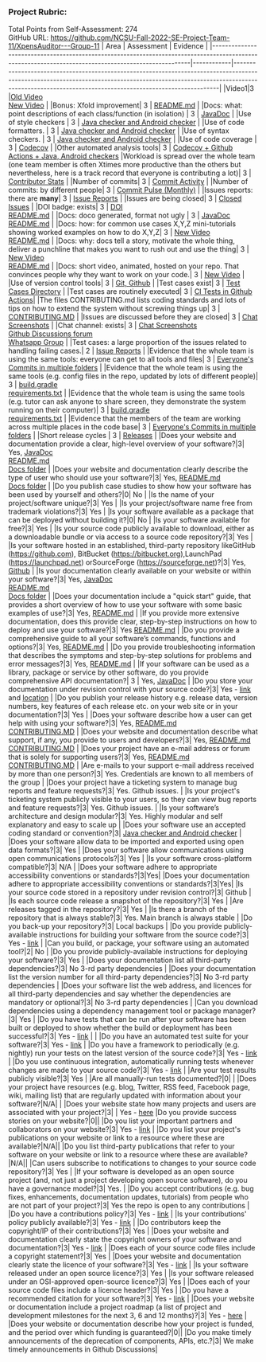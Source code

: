 ### Project Rubric:
Total Points from Self-Assessment: 274<br/>
GitHub URL: https://github.com/NCSU-Fall-2022-SE-Project-Team-11/XpensAuditor---Group-11
| Area                                                                                                                                                | Assessment | Evidence                                                                                                                                                                                                                           |
|-----------------------------------------------------------------------------------------------------------------------------------------------------|------------|-------------------------------------------------------------------------------------------------------------------------------------------------------------------------------------------------------------------------------------|
|Video1|3 |[Old Video](https://github.com/NCSU-Fall-2022-SE-Project-Team-11/XpensAuditor---Group-11#old-demo) <br/> [New Video](https://github.com/NCSU-Fall-2022-SE-Project-Team-11/XpensAuditor---Group-11#new-demo) |
|Bonus: Xfold improvement| 3 | [README.md](https://github.com/NCSU-Fall-2022-SE-Project-Team-11/XpensAuditor---Group-11#x-fold-improvements) |
|Docs: what: point descriptions of each class/function (in isolation) | 3 | [JavaDoc](https://ncsu-fall-2022-se-project-team-11.github.io/XpensAuditor---Group-11/com/xa/xpensauditor/package-summary.html) |
|Use of style checkers | 3 | [Java checker and Android checker](https://github.com/NCSU-Fall-2022-SE-Project-Team-11/XpensAuditor---Group-11/blob/main/.github/workflows/checker.yml) |
|Use of code formatters. | 3 | [Java checker and Android checker](https://github.com/NCSU-Fall-2022-SE-Project-Team-11/XpensAuditor---Group-11/blob/main/.github/workflows/checker.yml) |
|Use of syntax checkers. | 3 | [Java checker and Android checker](https://github.com/NCSU-Fall-2022-SE-Project-Team-11/XpensAuditor---Group-11/blob/main/.github/workflows/checker.yml) |
|Use of code coverage | 3 | [Codecov](https://app.codecov.io/gh/NCSU-Fall-2022-SE-Project-Team-11/XpensAuditor---Group-11/) |
|Other automated analysis tools| 3 | [Codecov + Github Actions + Java, Android checkers](https://github.com/NCSU-Fall-2022-SE-Project-Team-11/XpensAuditor---Group-11/actions)
|Workload is spread over the whole team (one team member is often Xtimes more productive than the others but nevertheless, here is a track record that everyone is contributing a lot)| 3 | [Contributor Stats](https://github.com/NCSU-Fall-2022-SE-Project-Team-11/XpensAuditor---Group-11/graphs/contributors) |
|Number of commits| 3 | [Commit Activity](https://github.com/NCSU-Fall-2022-SE-Project-Team-11/XpensAuditor---Group-11/graphs/commit-activity) |
|Number of commits: by different people| 3 | [Commit Pulse (Monthly)](https://github.com/NCSU-Fall-2022-SE-Project-Team-11/XpensAuditor---Group-11/pulse/monthly) |
|Issues reports: there are **many**| 3 | [Issue Reports](https://github.com/NCSU-Fall-2022-SE-Project-Team-11/XpensAuditor---Group-11/issues?q=is%3Aissue+is%3Aclosed) |
|Issues are being closed| 3 | [Closed Issues](https://github.com/NCSU-Fall-2022-SE-Project-Team-11/XpensAuditor---Group-11/issues?q=is%3Aissue+is%3Aclosed) |
|DOI badge: exists| 3 | [DOI](https://zenodo.org/record/7401047#.Y47XxuzMK3I)<br/> [README.md](https://github.com/NCSU-Fall-2022-SE-Project-Team-11/XpensAuditor---Group-11#xpensauditor--a-smart-way-to-track-your-expenses) |
|Docs: doco generated, format not ugly | 3 | [JavaDoc](https://ncsu-fall-2022-se-project-team-11.github.io/XpensAuditor---Group-11/com/xa/xpensauditor/package-summary.html)<br/>[README.md](https://github.com/NCSU-Fall-2022-SE-Project-Team-11/XpensAuditor---Group-11/blob/feat/update_rubric/README.md) |
|Docs: how: for common use cases X,Y,Z mini-tutorials showing worked examples on how to do X,Y,Z| 3 | [New Video](https://github.com/NCSU-Fall-2022-SE-Project-Team-11/XpensAuditor---Group-11#new-demo)<br/>[README.md](https://github.com/NCSU-Fall-2022-SE-Project-Team-11/XpensAuditor---Group-11/blob/feat/update_rubric/README.md) |
|Docs: why: docs tell a story, motivate the whole thing, deliver a punchline that makes you want to rush out and use the thing| 3 | [New Video](https://github.com/NCSU-Fall-2022-SE-Project-Team-11/XpensAuditor---Group-11#new-demo)<br/>[README.md](https://github.com/NCSU-Fall-2022-SE-Project-Team-11/XpensAuditor---Group-11/blob/feat/update_rubric/README.md) |
|Docs: short video, animated, hosted on your repo. That convinces people why they want to work on your code.| 3 | [New Video](https://github.com/NCSU-Fall-2022-SE-Project-Team-11/XpensAuditor---Group-11#new-demo) |
|Use of version control tools| 3 | [Git, Github](https://github.com/NCSU-Fall-2022-SE-Project-Team-11/XpensAuditor---Group-11/pulse/monthly) |
|Test cases exist| 3 | [Test Cases Directory](https://github.com/NCSU-Fall-2022-SE-Project-Team-11/XpensAuditor---Group-11/tree/main/app/src/androidTest/java/com/xa/xpensauditor) |
|Test cases are routinely executed| 3 | [CI Tests in Github Actions](https://github.com/NCSU-Fall-2022-SE-Project-Team-11/XpensAuditor---Group-11/actions/workflows/android.yml)|
|The files CONTRIBUTING.md lists coding standards and lots of tips on how to extend the system without screwing things up| 3 | [CONTRIBUTING.MD](https://github.com/NCSU-Fall-2022-SE-Project-Team-11/XpensAuditor---Group-11/blob/main/CONTRIBUTING.md) |
|Issues are discussed before they are closed| 3 | [Chat Screenshots](https://github.com/NCSU-Fall-2022-SE-Project-Team-11/XpensAuditor---Group-11/tree/main/project-docs/Chat%20Channel) |
|Chat channel: exists| 3 | [Chat Screenshots](https://github.com/NCSU-Fall-2022-SE-Project-Team-11/XpensAuditor---Group-11/tree/main/project-docs/Chat%20Channel)<br/>[Github Discussions forum](https://github.com/NCSU-Fall-2022-SE-Project-Team-11/XpensAuditor---Group-11/discussions)<br/>[Whatsapp Group](https://chat.whatsapp.com/GoEAp2ZFoRCLO5V2H09E1m) |
|Test cases: a large proportion of the issues related to handling failing cases.| 2 | [Issue Reports](https://github.com/NCSU-Fall-2022-SE-Project-Team-11/XpensAuditor---Group-11/issues?q=is%3Aissue+is%3Aclosed) |
|Evidence that the whole team is using the same tools: everyone can get to all tools and files| 3 | [Everyone's Commits in multiple folders](https://github.com/NCSU-Fall-2022-SE-Project-Team-11/XpensAuditor---Group-11/commits/main) |
|Evidence that the whole team is using the same tools (e.g. config files in the repo, updated by lots of different people)| 3 | [build.gradle](https://github.com/NCSU-Fall-2022-SE-Project-Team-11/XpensAuditor---Group-11/blob/feat/update_rubric/app/build.gradle)<br/>[requirements.txt](https://github.com/NCSU-Fall-2022-SE-Project-Team-11/XpensAuditor---Group-11/blob/feat/update_rubric/requirements.txt) |
|Evidence that the whole team is using the same tools (e.g. tutor can ask anyone to share screen, they demonstrate the system running on their computer)| 3 | [build.gradle](https://github.com/NCSU-Fall-2022-SE-Project-Team-11/XpensAuditor---Group-11/blob/feat/update_rubric/app/build.gradle)<br/>[requirements.txt](https://github.com/NCSU-Fall-2022-SE-Project-Team-11/XpensAuditor---Group-11/blob/feat/update_rubric/requirements.txt) |
|Evidence that the members of the team are working across multiple places in the code base| 3 | [Everyone's Commits in multiple folders](https://github.com/NCSU-Fall-2022-SE-Project-Team-11/XpensAuditor---Group-11/commits/main) |
|Short release cycles | 3 | [Releases](https://github.com/NCSU-Fall-2022-SE-Project-Team-11/XpensAuditor---Group-11/releases) |
|Does your website and documentation provide a clear, high-level overview of your software?|3|  Yes, [JavaDoc](https://ncsu-fall-2022-se-project-team-11.github.io/XpensAuditor---Group-11/com/xa/xpensauditor/package-summary.html)<br/>[README.md](https://github.com/NCSU-Fall-2022-SE-Project-Team-11/XpensAuditor---Group-11/blob/feat/update_rubric/README.md)<br/>[Docs folder](https://github.com/NCSU-Fall-2022-SE-Project-Team-11/XpensAuditor---Group-11/tree/feat/update_rubric/project-docs)   |
|Does your website and documentation clearly describe the type of user who should use your software?|3|  Yes, [README.md](https://github.com/NCSU-Fall-2022-SE-Project-Team-11/XpensAuditor---Group-11/blob/feat/update_rubric/README.md)<br/>[Docs folder](https://github.com/NCSU-Fall-2022-SE-Project-Team-11/XpensAuditor---Group-11/tree/feat/update_rubric/project-docs)   |
|Do you publish case studies to show how your software has been used by yourself and others?|0| No |
|Is the name of your project/software unique?|3| Yes                                                                       |
|Is your project/software name free from trademark violations?|3| Yes                                                                       |
|Is your software available as a package that can be deployed without building it?|0| No                                        |
|Is your software available for free?|3| Yes                                                                       |
|Is your source code publicly available to download, either as a downloadable bundle or via access to a source code repository?|3| Yes                                                                       |
|Is your software hosted in an established, third-party repository likeGitHub (https://github.com), BitBucket (https://bitbucket.org),LaunchPad (https://launchpad.net) orSourceForge (https://sourceforge.net)?|3| Yes, [Github](https://github.com/NCSU-Fall-2022-SE-Project-Team-11/XpensAuditor---Group-11)                       |
|Is your documentation clearly available on your website or within your software?|3| Yes, [JavaDoc](https://ncsu-fall-2022-se-project-team-11.github.io/XpensAuditor---Group-11/com/xa/xpensauditor/package-summary.html)<br/>[README.md](https://github.com/NCSU-Fall-2022-SE-Project-Team-11/XpensAuditor---Group-11/blob/feat/update_rubric/README.md)<br/>[Docs folder](https://github.com/NCSU-Fall-2022-SE-Project-Team-11/XpensAuditor---Group-11/tree/feat/update_rubric/project-docs)   |
|Does your documentation include a "quick start" guide, that provides a short overview of how to use your software with some basic examples of use?|3| Yes, [README.md](https://github.com/NCSU-Fall-2022-SE-Project-Team-11/XpensAuditor---Group-11/blob/feat/update_rubric/README.md) |
|If you provide more extensive documentation, does this provide clear, step-by-step instructions on how to deploy and use your software?|3| Yes [README.md](https://github.com/NCSU-Fall-2022-SE-Project-Team-11/XpensAuditor---Group-11/blob/feat/update_rubric/README.md)  |
|Do you provide a comprehensive guide to all your software’s commands, functions and options?|3| Yes, [README.md](https://github.com/NCSU-Fall-2022-SE-Project-Team-11/XpensAuditor---Group-11/blob/feat/update_rubric/README.md) |
|Do you provide troubleshooting information that describes the symptoms and step-by-step solutions for problems and error messages?|3| Yes, [README.md](https://github.com/NCSU-Fall-2022-SE-Project-Team-11/XpensAuditor---Group-11/blob/feat/update_rubric/README.md) |
|If your software can be used as a library, package or service by other software, do you provide comprehensive API documentation?| 3 | Yes, [JavaDoc](https://ncsu-fall-2022-se-project-team-11.github.io/XpensAuditor---Group-11/com/xa/xpensauditor/package-summary.html) |
|Do you store your documentation under revision control with your source code?|3| Yes - [link](https://ncsu-fall-2022-se-project-team-11.github.io/XpensAuditor---Group-11/) and [location](https://github.com/NCSU-Fall-2022-SE-Project-Team-11/XpensAuditor---Group-11/tree/main/docs)                                                                       |
|Do you publish your release history e.g. release data, version numbers, key features of each release etc. on your web site or in your documentation?|3| Yes                                                                       |
|Does your software describe how a user can get help with using your software?|3| Yes, [README.md](https://github.com/NCSU-Fall-2022-SE-Project-Team-11/XpensAuditor---Group-11/blob/feat/update_rubric/README.md)<br/> [CONTRIBUTING.MD](https://github.com/NCSU-Fall-2022-SE-Project-Team-11/XpensAuditor---Group-11/blob/main/CONTRIBUTING.md)  |
|Does your website and documentation describe what support, if any, you provide to users and developers?|3| Yes, [README.md](https://github.com/NCSU-Fall-2022-SE-Project-Team-11/XpensAuditor---Group-11/blob/feat/update_rubric/README.md)<br/> [CONTRIBUTING.MD](https://github.com/NCSU-Fall-2022-SE-Project-Team-11/XpensAuditor---Group-11/blob/main/CONTRIBUTING.md)   |
|Does your project have an e-mail address or forum that is solely for supporting users?|3|   Yes, [README.md](https://github.com/NCSU-Fall-2022-SE-Project-Team-11/XpensAuditor---Group-11/blob/feat/update_rubric/README.md)<br/> [CONTRIBUTING.MD](https://github.com/NCSU-Fall-2022-SE-Project-Team-11/XpensAuditor---Group-11/blob/main/CONTRIBUTING.md)                                                                           |
|Are e-mails to your support e-mail address received by more than one person?|3| Yes. Credentials are known to all members of the group                    |
|Does your project have a ticketing system to manage bug reports and feature requests?|3| Yes. Github issues.                                                        |
|Is your project's ticketing system publicly visible to your users, so they can view bug reports and feature requests?|3| Yes. Github issues.                                                        |
|Is your software’s architecture and design modular?|3| Yes. Highly modular and self explanatory and easy to scale up            |
|Does your software use an accepted coding standard or convention?|3| [Java checker and Android checker](https://github.com/NCSU-Fall-2022-SE-Project-Team-11/XpensAuditor---Group-11/blob/feat/update_rubric/.github/workflows/checker.yml) |
|Does your software allow data to be imported and exported using open data formats?|3| Yes                                                                       |
|Does your software allow communications using open communications protocols?|3| Yes                                                                       |
|Is your software cross-platform compatible?|3| N/A                                                                       |
|Does your software adhere to appropriate accessibility conventions or standards?|3|Yes|
|Does your documentation adhere to appropriate accessibility conventions or standards?|3|Yes|
|Is your source code stored in a repository under revision control?|3| Github                                                                    |
|Is each source code release a snapshot of the repository?|3| Yes                                                                       |
|Are releases tagged in the repository?|3| Yes                                                                       |
|Is there a branch of the repository that is always stable?|3| Yes. Main branch is always stable                                                |
|Do you back-up your repository?|3| Local backups                                                             |
|Do you provide publicly-available instructions for building your software from the source code?|3| Yes - [link](https://github.com/NCSU-Fall-2022-SE-Project-Team-11/XpensAuditor---Group-11)                             |
|Can you build, or package, your software using an automated tool?|2| No                    |
|Do you provide publicly-available instructions for deploying your software?|3| Yes                                                                       |
|Does your documentation list all third-party dependencies?|3| No 3-rd party dependencies  |
|Does your documentation list the version number for all third-party dependencies?|3| No 3-rd party dependencies    |
|Does your software list the web address, and licences for all third-party dependencies and say whether the dependencies are mandatory or optional?|3| No 3-rd party dependencies    |
|Can you download dependencies using a dependency management tool or package manager?|3| Yes                                                                       |
|Do you have tests that can be run after your software has been built or deployed to show whether the build or deployment has been successful?|3| Yes - [link](https://github.com/NCSU-Fall-2022-SE-Project-Team-11/XpensAuditor---Group-11/blob/main/.github/workflows/android.yml)                        |   |
|Do you have an automated test suite for your software?|3| Yes - [link](https://github.com/NCSU-Fall-2022-SE-Project-Team-11/XpensAuditor---Group-11/blob/main/.github/workflows/android.yml)                         |
|Do you have a framework to periodically (e.g. nightly) run your tests on the latest version of the source code?|3| Yes - [link](https://github.com/NCSU-Fall-2022-SE-Project-Team-11/XpensAuditor---Group-11/blob/main/.github/workflows/android.yml)                        |
|Do you use continuous integration, automatically running tests whenever changes are made to your source code?|3| Yes - [link](https://github.com/NCSU-Fall-2022-SE-Project-Team-11/XpensAuditor---Group-11/blob/main/.github/workflows/android.yml)                        |
|Are your test results publicly visible?|3|   Yes                                                                        |
|Are all manually-run tests documented?|0|                                                                           |
|Does your project have resources (e.g. blog, Twitter, RSS feed, Facebook page, wiki, mailing list) that are regularly updated with information about your software?|N/A|                                                                           |
|Does your website state how many projects and users are associated with your project?|3|                               |  Yes - [here](https://github.com/NCSU-Fall-2022-SE-Project-Team-11/XpensAuditor---Group-11)
|Do you provide success stories on your website?|0||
|Do you list your important partners and collaborators on your website?|3| Yes - [link](https://github.com/NCSU-Fall-2022-SE-Project-Team-11/XpensAuditor---Group-11)                                  |
|Do you list your project's publications on your website or link to a resource where these are available?|N/A||
|Do you list third-party publications that refer to your software on your website or link to a resource where these are available?|N/A||
|Can users subscribe to notifications to changes to your source code repository?|3| Yes                                                                       |
|If your software is developed as an open source project (and, not just a project developing open source software), do you have a governance model?|3| Yes.                                                                      |
|Do you accept contributions (e.g. bug fixes, enhancements, documentation updates, tutorials) from people who are not part of your project?|3| Yes the repo is open to any contributions                                 |
|Do you have a contributions policy?|3| Yes - [link](https://github.com/NCSU-Fall-2022-SE-Project-Team-11/XpensAuditor---Group-11/blob/main/CONTRIBUTING.md)     |
|Is your contributions' policy publicly available?|3| Yes - [link](https://github.com/NCSU-Fall-2022-SE-Project-Team-11/XpensAuditor---Group-11/blob/main/CONTRIBUTING.md)      |
|Do contributors keep the copyright/IP of their contributions?|3| Yes                                                                       |
|Does your website and documentation clearly state the copyright owners of your software and documentation?|3| Yes - [link](https://github.com/NCSU-Fall-2022-SE-Project-Team-11/XpensAuditor---Group-11/blob/main/CONTRIBUTING.md)    |
|Does each of your source code files include a copyright statement?|3| Yes                                                                       |
|Does your website and documentation clearly state the licence of your software?|3| Yes - [link](https://github.com/NCSU-Fall-2022-SE-Project-Team-11/XpensAuditor---Group-11/blob/main/CONTRIBUTING.md)                                                                   |
|Is your software released under an open source licence?|3| Yes                                                                       |
|Is your software released under an OSI-approved open-source licence?|3| Yes                                                                       |
|Does each of your source code files include a licence header?|3| Yes                                                                       |
|Do you have a recommended citation for your software?|3| Yes - [link](https://github.com/NCSU-Fall-2022-SE-Project-Team-11/XpensAuditor---Group-11/blob/main/CITATION.cff)          |
|Does your website or documentation include a project roadmap (a list of project and development milestones for the next 3, 6 and 12 months)?|3| Yes - [here](https://github.com/NCSU-Fall-2022-SE-Project-Team-11/XpensAuditor---Group-11)                             |
|Does your website or documentation describe how your project is funded, and the period over which funding is guaranteed?|0||
|Do you make timely announcements of the deprecation of components, APIs, etc.?|3| We make timely announcements in Github Discussions|
